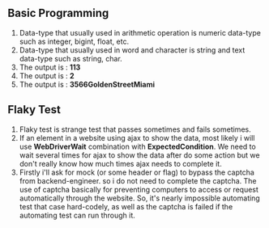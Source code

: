 ## Basic Programming

1. Data-type that usually used in arithmetic operation is numeric data-type such as integer, bigint, float, etc.
2. Data-type that usually used in word and character is string and text data-type such as string, char.
3. The output is : **113**
4. The output is : **2**
5. The output is : **3566GoldenStreetMiami**


## Flaky Test

1. Flaky test is strange test that passes sometimes and fails sometimes.
2. If an element in a website using ajax to show the data, most likely i will use **WebDriverWait** combination with **ExpectedCondition**. We need to wait several times for ajax to show the data after do some action but we don't really know how much times ajax needs to complete it.
3. Firstly i'll ask for mock (or some header or flag) to bypass the captcha from backend-engineer. so i do not need to complete the captcha. The use of captcha basically for preventing computers to access or request automatically through the website. So, it's nearly impossible automating test that case hard-codely, as well as the captcha is failed if the automating test can run through it.

##